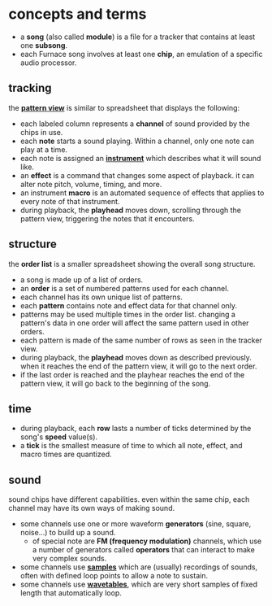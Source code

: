 # concepts and terms

- a **song** (also called **module**) is a file for a tracker that contains at least one **subsong**.
- each Furnace song involves at least one **chip**, an emulation of a specific audio processor.

## tracking

the **[pattern view](../3-pattern/README.md)** is similar to spreadsheet that displays the following:
- each labeled column represents a **channel** of sound provided by the chips in use.
- each **note** starts a sound playing. Within a channel, only one note can play at a time.
- each note is assigned an **[instrument](../4-instrument/README.md)** which describes what it will sound like.
- an **effect** is a command that changes some aspect of playback. it can alter note pitch, volume, timing, and more.
- an instrument **macro** is an automated sequence of effects that applies to every note of that instrument.
- during playback, the **playhead** moves down, scrolling through the pattern view, triggering the notes that it encounters.

## structure

the **order list** is a smaller spreadsheet showing the overall song structure.
- a song is made up of a list of orders.
- an **order** is a set of numbered patterns used for each channel.
- each channel has its own unique list of patterns.
- each **pattern** contains note and effect data for that channel only.
- patterns may be used multiple times in the order list. changing a pattern's data in one order will affect the same pattern used in other orders.
- each pattern is made of the same number of rows as seen in the tracker view.
- during playback, the **playhead** moves down as described previously. when it reaches the end of the pattern view, it will go to the next order.
- if the last order is reached and the playhear reaches the end of the pattern view, it will go back to the beginning of the song.

## time

- during playback, each **row** lasts a number of ticks determined by the song's **speed** value(s).
- a **tick** is the smallest measure of time to which all note, effect, and macro times are quantized.

## sound

sound chips have different capabilities. even within the same chip, each channel may have its own ways of making sound.
- some channels use one or more waveform **generators** (sine, square, noise...) to build up a sound.
  - of special note are **FM (frequency modulation)** channels, which use a number of generators called **operators** that can interact to make very complex sounds.
- some channels use **[samples](../6-sample/README.md)** which are (usually) recordings of sounds, often with defined loop points to allow a note to sustain.
- some channels use **[wavetables](../5-wave/README.md)**, which are very short samples of fixed length that automatically loop.
